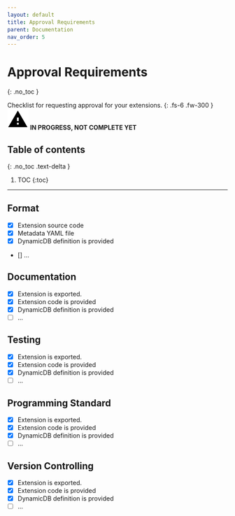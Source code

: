 ```yaml
---
layout: default
title: Approval Requirements
parent: Documentation
nav_order: 5
---
```


# Approval Requirements
{: .no_toc }

Checklist for requesting approval for your extensions.
{: .fs-6 .fw-300 }
![](/assets/images/warning-24px.svg) **️IN PROGRESS, NOT COMPLETE YET**

## Table of contents
{: .no_toc .text-delta }

1. TOC
{:toc}

---

## Format
- [x] Extension source code
- [x] Metadata YAML file
- [x] DynamicDB definition is provided
- [] ...

## Documentation
- [x] Extension is exported.
- [x] Extension code is provided
- [x] DynamicDB definition is provided
- [ ] ...

## Testing
- [x] Extension is exported.
- [x] Extension code is provided
- [x] DynamicDB definition is provided
- [ ] ...

## Programming Standard
- [x] Extension is exported.
- [x] Extension code is provided
- [x] DynamicDB definition is provided
- [ ] ...

## Version Controlling
- [x] Extension is exported.
- [x] Extension code is provided
- [x] DynamicDB definition is provided
- [ ] ...
